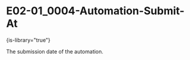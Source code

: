 # E02-01_0004-Automation-Submit-At

{is-library="true"}

<snippet id="E02-01_0004-Automation-Submit-At_snippet">



The submission date of the automation.


</snippet>